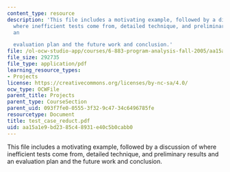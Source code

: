 ```yaml
---
content_type: resource
description: 'This file includes a motivating example, followed by a discussion of
  where inefficient tests come from, detailed technique, and preliminary results and
  an

  evaluation plan and the future work and conclusion.'
file: /ol-ocw-studio-app/courses/6-883-program-analysis-fall-2005/aa15a1e9bd2385c48931e40c5b0cabb0_test_case_reduct.pdf
file_size: 292735
file_type: application/pdf
learning_resource_types:
- Projects
license: https://creativecommons.org/licenses/by-nc-sa/4.0/
ocw_type: OCWFile
parent_title: Projects
parent_type: CourseSection
parent_uid: 093f7fe0-0555-3f32-9c47-34c6496785fe
resourcetype: Document
title: test_case_reduct.pdf
uid: aa15a1e9-bd23-85c4-8931-e40c5b0cabb0
---
```

This file includes a motivating example, followed by a discussion of where inefficient tests come from, detailed technique, and preliminary results and an
evaluation plan and the future work and conclusion.